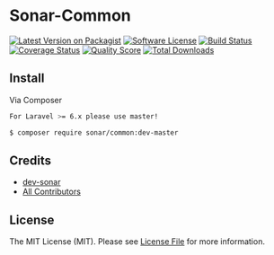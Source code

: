 # Sonar-Common

[![Latest Version on Packagist][ico-version]][link-packagist]
[![Software License][ico-license]](LICENSE.md)
[![Build Status][ico-circleci]][link-circleci]
[![Coverage Status][ico-scrutinizer]][link-scrutinizer]
[![Quality Score][ico-code-quality]][link-code-quality]
[![Total Downloads][ico-downloads]][link-downloads]

## Install

Via Composer

``` bash
For Laravel >= 6.x please use master!

$ composer require sonar/common:dev-master
```

<!--
## Usage

``` php
$skeleton = new League\Skeleton();
echo $skeleton->echoPhrase('Hello, League!');
```

## Change log

Please see [CHANGELOG](CHANGELOG.md) for more information what has changed recently.


## Testing 

``` bash 
$ composer test 
``` 


## Contributing

Please see [CONTRIBUTING](CONTRIBUTING.md) and [CONDUCT](CONDUCT.md) for details.


## Security

If you discover any security related issues, please email :author_email instead of using the issue tracker.

-->

## Credits

- [dev-sonar][link-author]
- [All Contributors][link-contributors]

## License

The MIT License (MIT). Please see [License File](LICENSE.md) for more information.

[ico-version]: https://img.shields.io/packagist/v/sonar/common.svg?style=flat-square
[ico-license]: https://img.shields.io/badge/license-MIT-brightgreen.svg?style=flat-square
[ico-circleci]: https://circleci.com/gh/dev-sonar/sonar-common.svg?style=shield&circle-token=d9c8812dec2ac73a00306fcfadaaa1528b6f8ce2
[ico-scrutinizer]: https://img.shields.io/scrutinizer/coverage/g/dev-sonar/sonar-common.svg?style=flat-square
[ico-code-quality]: https://img.shields.io/scrutinizer/g/dev-sonar/sonar-common.svg?style=flat-square
[ico-downloads]: https://img.shields.io/packagist/dt/sonar/common.svg?style=flat-square

[link-packagist]: https://packagist.org/packages/sonar/common
[link-circleci]: https://circleci.com/gh/dev-sonar/sonar-common
[link-scrutinizer]: https://scrutinizer-ci.com/g/dev-sonar/sonar-common/code-structure
[link-code-quality]: https://scrutinizer-ci.com/g/dev-sonar/sonar-common
[link-downloads]: https://packagist.org/packages/sonar/common
[link-author]: https://github.com/dev-sonar
[link-contributors]: ../../contributors
